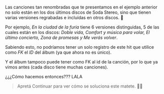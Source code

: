 Las canciones tan renombradas que te presentamos en el ejemplo anterior no solo están en los dos últimos discos de Soda Stereo, sino que tienen varias versiones regrabadas e incluídas en otros discos. :minidisc: 

Por ejemplo, _En la ciudad de la furia_ tiene 6 versiones distinguidas, 5 de las cuales están en los discos: _Doble vida, Comfort y música para volar, El último concierto, Zona de promesas y Me verás volver_. 

Sabiendo esto, no podríamos tener un solo registro de este hit que utilice como _FK_ el _ID_ del álbum (ya que ahora no es único).

Y el álbum tampoco puede tener como FK al id de la canción, por lo que ya vimos antes (cada disco tiene muchas canciones). 

¿¿¿Cómo hacemos entonces??? 
LALA
> Apretá Continuar para ver cómo se soluciona este matete. :ok_woman:
